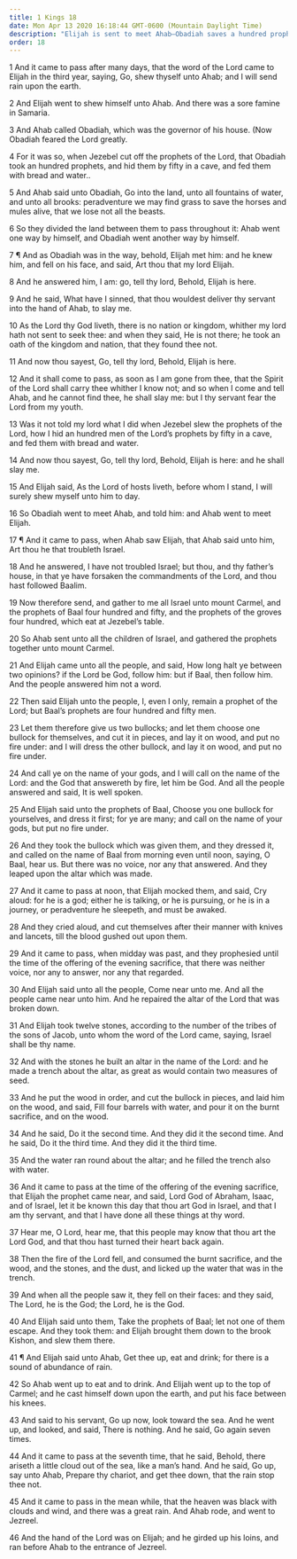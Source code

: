 ```yaml
---
title: 1 Kings 18
date: Mon Apr 13 2020 16:18:44 GMT-0600 (Mountain Daylight Time)
description: "Elijah is sent to meet Ahab—Obadiah saves a hundred prophets and meets Elijah—Elijah challenges the prophets of Baal to call down fire from heaven—They fail—He calls down fire, slays the prophets of Baal, and opens the heavens for rain."
order: 18
---
```


1 And it came to pass after many days, that the word of the Lord came to Elijah in the third year, saying, Go, shew thyself unto Ahab; and I will send rain upon the earth.

2 And Elijah went to shew himself unto Ahab. And there was a sore famine in Samaria.

3 And Ahab called Obadiah, which was the governor of his house. (Now Obadiah feared the Lord greatly.

4 For it was so, when Jezebel cut off the prophets of the Lord, that Obadiah took an hundred prophets, and hid them by fifty in a cave, and fed them with bread and water..

5 And Ahab said unto Obadiah, Go into the land, unto all fountains of water, and unto all brooks: peradventure we may find grass to save the horses and mules alive, that we lose not all the beasts.

6 So they divided the land between them to pass throughout it: Ahab went one way by himself, and Obadiah went another way by himself.

7 ¶ And as Obadiah was in the way, behold, Elijah met him: and he knew him, and fell on his face, and said, Art thou that my lord Elijah.

8 And he answered him, I am: go, tell thy lord, Behold, Elijah is here.

9 And he said, What have I sinned, that thou wouldest deliver thy servant into the hand of Ahab, to slay me.

10 As the Lord thy God liveth, there is no nation or kingdom, whither my lord hath not sent to seek thee: and when they said, He is not there; he took an oath of the kingdom and nation, that they found thee not.

11 And now thou sayest, Go, tell thy lord, Behold, Elijah is here.

12 And it shall come to pass, as soon as I am gone from thee, that the Spirit of the Lord shall carry thee whither I know not; and so when I come and tell Ahab, and he cannot find thee, he shall slay me: but I thy servant fear the Lord from my youth.

13 Was it not told my lord what I did when Jezebel slew the prophets of the Lord, how I hid an hundred men of the Lord’s prophets by fifty in a cave, and fed them with bread and water.

14 And now thou sayest, Go, tell thy lord, Behold, Elijah is here: and he shall slay me.

15 And Elijah said, As the Lord of hosts liveth, before whom I stand, I will surely shew myself unto him to day.

16 So Obadiah went to meet Ahab, and told him: and Ahab went to meet Elijah.

17 ¶ And it came to pass, when Ahab saw Elijah, that Ahab said unto him, Art thou he that troubleth Israel.

18 And he answered, I have not troubled Israel; but thou, and thy father’s house, in that ye have forsaken the commandments of the Lord, and thou hast followed Baalim.

19 Now therefore send, and gather to me all Israel unto mount Carmel, and the prophets of Baal four hundred and fifty, and the prophets of the groves four hundred, which eat at Jezebel’s table.

20 So Ahab sent unto all the children of Israel, and gathered the prophets together unto mount Carmel.

21 And Elijah came unto all the people, and said, How long halt ye between two opinions? if the Lord be God, follow him: but if Baal, then follow him. And the people answered him not a word.

22 Then said Elijah unto the people, I, even I only, remain a prophet of the Lord; but Baal’s prophets are four hundred and fifty men.

23 Let them therefore give us two bullocks; and let them choose one bullock for themselves, and cut it in pieces, and lay it on wood, and put no fire under: and I will dress the other bullock, and lay it on wood, and put no fire under.

24 And call ye on the name of your gods, and I will call on the name of the Lord: and the God that answereth by fire, let him be God. And all the people answered and said, It is well spoken.

25 And Elijah said unto the prophets of Baal, Choose you one bullock for yourselves, and dress it first; for ye are many; and call on the name of your gods, but put no fire under.

26 And they took the bullock which was given them, and they dressed it, and called on the name of Baal from morning even until noon, saying, O Baal, hear us. But there was no voice, nor any that answered. And they leaped upon the altar which was made.

27 And it came to pass at noon, that Elijah mocked them, and said, Cry aloud: for he is a god; either he is talking, or he is pursuing, or he is in a journey, or peradventure he sleepeth, and must be awaked.

28 And they cried aloud, and cut themselves after their manner with knives and lancets, till the blood gushed out upon them.

29 And it came to pass, when midday was past, and they prophesied until the time of the offering of the evening sacrifice, that there was neither voice, nor any to answer, nor any that regarded.

30 And Elijah said unto all the people, Come near unto me. And all the people came near unto him. And he repaired the altar of the Lord that was broken down.

31 And Elijah took twelve stones, according to the number of the tribes of the sons of Jacob, unto whom the word of the Lord came, saying, Israel shall be thy name.

32 And with the stones he built an altar in the name of the Lord: and he made a trench about the altar, as great as would contain two measures of seed.

33 And he put the wood in order, and cut the bullock in pieces, and laid him on the wood, and said, Fill four barrels with water, and pour it on the burnt sacrifice, and on the wood.

34 And he said, Do it the second time. And they did it the second time. And he said, Do it the third time. And they did it the third time.

35 And the water ran round about the altar; and he filled the trench also with water.

36 And it came to pass at the time of the offering of the evening sacrifice, that Elijah the prophet came near, and said, Lord God of Abraham, Isaac, and of Israel, let it be known this day that thou art God in Israel, and that I am thy servant, and that I have done all these things at thy word.

37 Hear me, O Lord, hear me, that this people may know that thou art the Lord God, and that thou hast turned their heart back again.

38 Then the fire of the Lord fell, and consumed the burnt sacrifice, and the wood, and the stones, and the dust, and licked up the water that was in the trench.

39 And when all the people saw it, they fell on their faces: and they said, The Lord, he is the God; the Lord, he is the God.

40 And Elijah said unto them, Take the prophets of Baal; let not one of them escape. And they took them: and Elijah brought them down to the brook Kishon, and slew them there.

41 ¶ And Elijah said unto Ahab, Get thee up, eat and drink; for there is a sound of abundance of rain.

42 So Ahab went up to eat and to drink. And Elijah went up to the top of Carmel; and he cast himself down upon the earth, and put his face between his knees.

43 And said to his servant, Go up now, look toward the sea. And he went up, and looked, and said, There is nothing. And he said, Go again seven times.

44 And it came to pass at the seventh time, that he said, Behold, there ariseth a little cloud out of the sea, like a man’s hand. And he said, Go up, say unto Ahab, Prepare thy chariot, and get thee down, that the rain stop thee not.

45 And it came to pass in the mean while, that the heaven was black with clouds and wind, and there was a great rain. And Ahab rode, and went to Jezreel.

46 And the hand of the Lord was on Elijah; and he girded up his loins, and ran before Ahab to the entrance of Jezreel.
